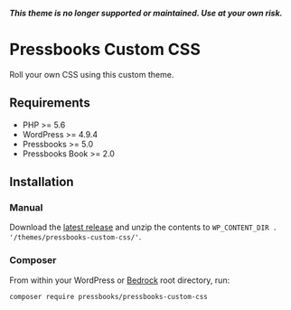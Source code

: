 _**This theme is no longer supported or maintained. Use at your own risk.**_

# Pressbooks Custom CSS

Roll your own CSS using this custom theme.

## Requirements

* PHP >= 5.6
* WordPress >= 4.9.4
* Pressbooks >= 5.0
* Pressbooks Book >= 2.0

## Installation

### Manual

Download the [latest release](https://github.com/pressbooks/pressbooks-custom-css/releases/latest/) and unzip the contents to `WP_CONTENT_DIR . '/themes/pressbooks-custom-css/'`.

### Composer

From within your WordPress or [Bedrock](https://roots.io/bedrock/) root directory, run:

```
composer require pressbooks/pressbooks-custom-css
```

